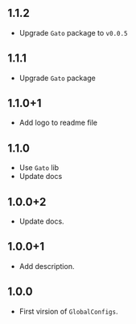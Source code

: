 ## 1.1.2

* Upgrade `Gato` package to `v0.0.5`

## 1.1.1

* Upgrade `Gato` package

## 1.1.0+1

* Add logo to readme file

## 1.1.0

* Use `Gato` lib
* Update docs

## 1.0.0+2

* Update docs.

## 1.0.0+1

* Add description.

## 1.0.0

* First virsion of `GlobalConfigs`.